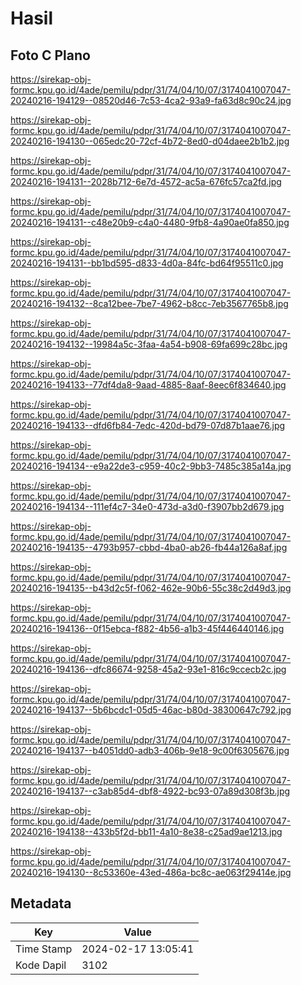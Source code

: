 # Hasil

## Foto C Plano

https://sirekap-obj-formc.kpu.go.id/4ade/pemilu/pdpr/31/74/04/10/07/3174041007047-20240216-194129--08520d46-7c53-4ca2-93a9-fa63d8c90c24.jpg

https://sirekap-obj-formc.kpu.go.id/4ade/pemilu/pdpr/31/74/04/10/07/3174041007047-20240216-194130--065edc20-72cf-4b72-8ed0-d04daee2b1b2.jpg

https://sirekap-obj-formc.kpu.go.id/4ade/pemilu/pdpr/31/74/04/10/07/3174041007047-20240216-194131--2028b712-6e7d-4572-ac5a-676fc57ca2fd.jpg

https://sirekap-obj-formc.kpu.go.id/4ade/pemilu/pdpr/31/74/04/10/07/3174041007047-20240216-194131--c48e20b9-c4a0-4480-9fb8-4a90ae0fa850.jpg

https://sirekap-obj-formc.kpu.go.id/4ade/pemilu/pdpr/31/74/04/10/07/3174041007047-20240216-194131--bb1bd595-d833-4d0a-84fc-bd64f95511c0.jpg

https://sirekap-obj-formc.kpu.go.id/4ade/pemilu/pdpr/31/74/04/10/07/3174041007047-20240216-194132--8ca12bee-7be7-4962-b8cc-7eb3567765b8.jpg

https://sirekap-obj-formc.kpu.go.id/4ade/pemilu/pdpr/31/74/04/10/07/3174041007047-20240216-194132--19984a5c-3faa-4a54-b908-69fa699c28bc.jpg

https://sirekap-obj-formc.kpu.go.id/4ade/pemilu/pdpr/31/74/04/10/07/3174041007047-20240216-194133--77df4da8-9aad-4885-8aaf-8eec6f834640.jpg

https://sirekap-obj-formc.kpu.go.id/4ade/pemilu/pdpr/31/74/04/10/07/3174041007047-20240216-194133--dfd6fb84-7edc-420d-bd79-07d87b1aae76.jpg

https://sirekap-obj-formc.kpu.go.id/4ade/pemilu/pdpr/31/74/04/10/07/3174041007047-20240216-194134--e9a22de3-c959-40c2-9bb3-7485c385a14a.jpg

https://sirekap-obj-formc.kpu.go.id/4ade/pemilu/pdpr/31/74/04/10/07/3174041007047-20240216-194134--111ef4c7-34e0-473d-a3d0-f3907bb2d679.jpg

https://sirekap-obj-formc.kpu.go.id/4ade/pemilu/pdpr/31/74/04/10/07/3174041007047-20240216-194135--4793b957-cbbd-4ba0-ab26-fb44a126a8af.jpg

https://sirekap-obj-formc.kpu.go.id/4ade/pemilu/pdpr/31/74/04/10/07/3174041007047-20240216-194135--b43d2c5f-f062-462e-90b6-55c38c2d49d3.jpg

https://sirekap-obj-formc.kpu.go.id/4ade/pemilu/pdpr/31/74/04/10/07/3174041007047-20240216-194136--0f15ebca-f882-4b56-a1b3-45f446440146.jpg

https://sirekap-obj-formc.kpu.go.id/4ade/pemilu/pdpr/31/74/04/10/07/3174041007047-20240216-194136--dfc86674-9258-45a2-93e1-816c9ccecb2c.jpg

https://sirekap-obj-formc.kpu.go.id/4ade/pemilu/pdpr/31/74/04/10/07/3174041007047-20240216-194137--5b6bcdc1-05d5-46ac-b80d-38300647c792.jpg

https://sirekap-obj-formc.kpu.go.id/4ade/pemilu/pdpr/31/74/04/10/07/3174041007047-20240216-194137--b4051dd0-adb3-406b-9e18-9c00f6305676.jpg

https://sirekap-obj-formc.kpu.go.id/4ade/pemilu/pdpr/31/74/04/10/07/3174041007047-20240216-194137--c3ab85d4-dbf8-4922-bc93-07a89d308f3b.jpg

https://sirekap-obj-formc.kpu.go.id/4ade/pemilu/pdpr/31/74/04/10/07/3174041007047-20240216-194138--433b5f2d-bb11-4a10-8e38-c25ad9ae1213.jpg

https://sirekap-obj-formc.kpu.go.id/4ade/pemilu/pdpr/31/74/04/10/07/3174041007047-20240216-194130--8c53360e-43ed-486a-bc8c-ae063f29414e.jpg


## Metadata

| Key        | Value               |
| ---------- | ------------------- |
| Time Stamp | 2024-02-17 13:05:41 |
| Kode Dapil | 3102                |



